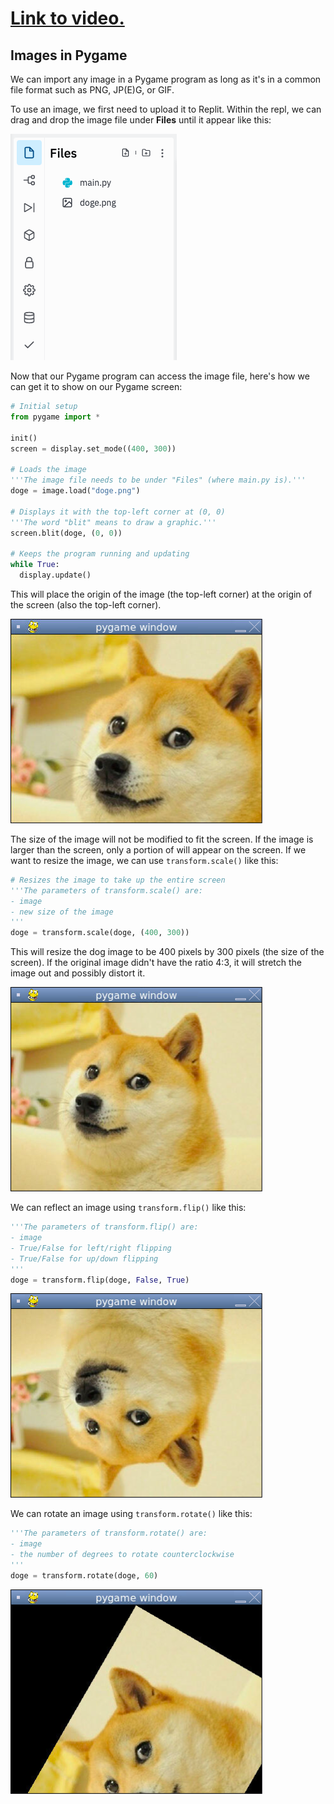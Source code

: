 # [Link to video.](https://www.youtube.com/watch?v=0SI397_VUz8&list=PLVD25niNi0BnkkXdVEuU66WgUHMI_Z0h5&index=5)

## Images in Pygame

We can import any image in a Pygame program as long as it's in a common file format such as PNG, JP(E)G, or GIF.

To use an image, we first need to upload it to Replit. Within the repl, we can drag and drop the image file under **Files** until it appear like this:

![](../Images/Image_File.png)

Now that our Pygame program can access the image file, here's how we can get it to show on our Pygame screen:

```python
# Initial setup
from pygame import *

init()
screen = display.set_mode((400, 300))

# Loads the image
'''The image file needs to be under "Files" (where main.py is).'''
doge = image.load("doge.png")

# Displays it with the top-left corner at (0, 0)
'''The word "blit" means to draw a graphic.'''
screen.blit(doge, (0, 0))

# Keeps the program running and updating
while True:
  display.update()
```

This will place the origin of the image (the top-left corner) at the origin of the screen (also the top-left corner).

![](../Images/Pygame_Doge_1.png)

The size of the image will not be modified to fit the screen. If the image is larger than the screen, only a portion of will appear on the screen. If we want to resize the image, we can use `transform.scale()` like this:

```python
# Resizes the image to take up the entire screen
'''The parameters of transform.scale() are:
- image
- new size of the image
'''
doge = transform.scale(doge, (400, 300))
```

This will resize the dog image to be 400 pixels by 300 pixels (the size of the screen). If the original image didn't have the ratio 4:3, it will stretch the image out and possibly distort it.

![](../Images/Pygame_Doge_2.png)

We can reflect an image using `transform.flip()` like this:

```python
'''The parameters of transform.flip() are:
- image
- True/False for left/right flipping
- True/False for up/down flipping
'''
doge = transform.flip(doge, False, True)
```

![](../Images/Pygame_Doge_3.png)

We can rotate an image using `transform.rotate()` like this:

```python
'''The parameters of transform.rotate() are:
- image
- the number of degrees to rotate counterclockwise
'''
doge = transform.rotate(doge, 60)
```

![](../Images/Pygame_Doge_4.png)
